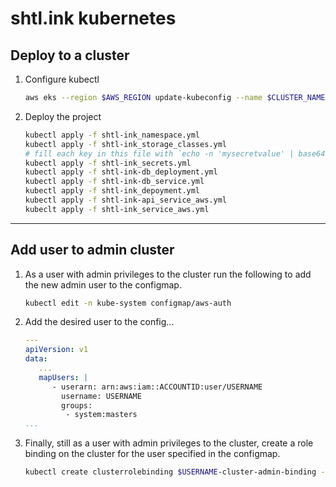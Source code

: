 # shtl.ink kubernetes

## Deploy to a cluster

1. Configure kubectl
   ```bash
   aws eks --region $AWS_REGION update-kubeconfig --name $CLUSTER_NAME
   ```
2. Deploy the project
   ```bash
   kubectl apply -f shtl-ink_namespace.yml
   kubectl apply -f shtl-ink_storage_classes.yml
   # fill each key in this file with `echo -n 'mysecretvalue' | base64`
   kubectl apply -f shtl-ink_secrets.yml
   kubectl apply -f shtl-ink-db_deployment.yml
   kubectl apply -f shtl-ink-db_service.yml
   kubectl apply -f shtl-ink_depoyment.yml
   kubectl apply -f shtl-ink-api_service_aws.yml
   kubeclt apply -f shtl-ink_service_aws.yml
   ```
---
## Add user to admin cluster
1. As a user with admin privileges to the cluster run the following to add the new admin user to the configmap.
   ```bash
   kubectl edit -n kube-system configmap/aws-auth
   ```
2. Add the desired user to the config...
   ```yaml
   ---
   apiVersion: v1
   data:
      ...
      mapUsers: |
         - userarn: arn:aws:iam::ACCOUNTID:user/USERNAME
           username: USERNAME
           groups:
            - system:masters
   ...
   ```
3. Finally, still as a user with admin privileges to the cluster, create a role binding on the cluster for the user specified in the configmap.
   ```bash
   kubectl create clusterrolebinding $USERNAME-cluster-admin-binding --clusterrole=cluster-admin --user=$USERNAME
   ```